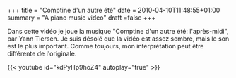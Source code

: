 +++
title = "Comptine d'un autre été"
date = 2010-04-10T11:48:55+01:00
summary = "A piano music video"
draft =false
+++

Dans cette vidéo je joue la musique "Comptine d'un autre été: l'après-midi", par Yann Tiersen. Je suis désolé que la vidéo est assez sombre, mais le son est le plus important. Comme toujours, mon interprétation peut être différente de l'originale.

{{< youtube id="kdPyHp9hoZ4" autoplay="true" >}}

